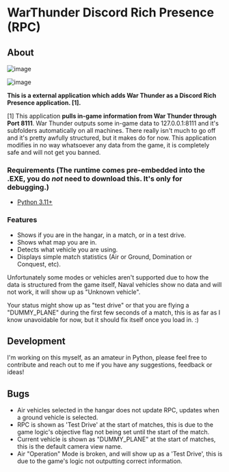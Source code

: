# WarThunder Discord Rich Presence (RPC)

## About

![image](https://github.com/ValerieOSD/WarThunderRPC/assets/144137904/2ff2533c-d962-42cf-a2f9-0d113e9029b5)

![image](https://github.com/ValerieOSD/WarThunderRPC/assets/144137904/26584cb8-37d0-4af3-b664-1c41f948fac1)


**This is a external application which adds War Thunder as a Discord Rich Presence application. \[1].**

\[1] This application **pulls in-game information from War Thunder through Port 8111**.
War Thunder outputs some in-game data to 127.0.0.1:8111 and it's subfolders automatically on all machines. There really isn't much to go off and it's pretty awfully structured, but it makes do for now.
This application modifies in no way whatsoever any data from the game, it is completely safe and will not get you banned.

### Requirements (The runtime comes pre-embedded into the .EXE, you do *not* need to download this. It's only for debugging.)

 - [Python 3.11+](https://www.microsoft.com/store/productId/9NRWMJP3717K?ocid=pdpshare)

### Features

  - Shows if you are in the hangar, in a match, or in a test drive.
  - Shows what map you are in.
  - Detects what vehicle you are using.
  - Displays simple match statistics (Air or Ground, Domination or Conquest, etc).

Unfortunately some modes or vehicles aren't supported due to how the data is structured from the game itself,
Naval vehicles show no data and will not work, it will show up as "Unknown vehicle".

Your status might show up as "test drive" or that you are flying a "DUMMY_PLANE" during the first few seconds of a match, this is as far as I know unavoidable for now, but it should fix itself once you load in. :)

## Development

I'm working on this myself, as an amateur in Python, please feel free to contribute and reach out to me if you have any suggestions, feedback or ideas!

## Bugs

 - Air vehicles selected in the hangar does not update RPC, updates when a ground vehicle is selected.
 - RPC is shown as 'Test Drive' at the start of matches, this is due to the game logic's objective flag not being set until the start of the match.
 - Current vehicle is shown as "DUMMY_PLANE" at the start of matches, this is the default camera view name.
 - Air "Operation" Mode is broken, and will show up as a 'Test Drive', this is due to the game's logic not outputting correct information.
